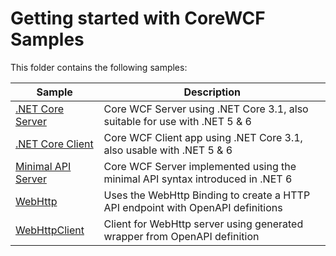 # Getting started with CoreWCF Samples

This folder contains the following samples:

| Sample | Description |
| --- | --- |
| [.NET Core Server](NetCoreServer) | Core WCF Server using .NET Core 3.1, also suitable for use with .NET 5 & 6 |
| [.NET Core Client](NetCoreClient) | Core WCF Client app using .NET Core 3.1, also usable with .NET 5 & 6 |
| [Minimal API Server](MinimalAPIServer) | Core WCF Server implemented using the minimal API syntax introduced in .NET 6 |
| [WebHttp](WebHttp) | Uses the WebHttp Binding to create a HTTP API endpoint with OpenAPI definitions |
| [WebHttpClient](WebHttp) | Client for WebHttp server using generated wrapper from OpenAPI definition |
